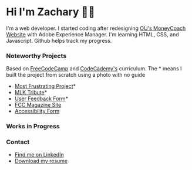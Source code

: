# Hi I'm Zachary 👋🏾
I'm a web developer. I started coding after redesigning [OU's MoneyCoach Website](https://ou.edu/moneycoach) with Adobe Experience Manager. I'm learning HTML, CSS, and Javascript. Github helps track my progress.

### Noteworthy Projects

Based on [FreeCodeCamp](https://freecodecamp.org) and [CodeCademy's](https://www.codecademy.com/learn/introduction-to-javascript) curriculum. The * means I built the project from scratch using a photo with no guide

- [Most Frustrating Project](https://github.com/zacharyjpeter/FCC-TechDoc)*
- [MLK Tribute](https://github.com/Zacharyjpeter/FCC-TributePage)*
- [User Feedback Form](https://github.com/Zacharyjpeter/FCC-SurveyForm)*
- [FCC Magazine Site](https://github.com/Zacharyjpeter/FCC-Magazine)
- [Accessibility Form](https://github.com/Zacharyjpeter/FCC-AccessibilityQuiz)

### Works in Progress

### Contact
- [Find me on LinkedIn](https://www.Linkedin.com/in/zacharyjpeter94)
- [Download my resume](https://drive.google.com/file/d/1m2eJ3t7jShD3JGU4VBDDV1osPxGO0EbW/view?usp=sharing)
<!---
Zacharyjpeter/Zacharyjpeter is a ✨ special ✨ repository because its `README.md` (this file) appears on your GitHub profile.
You can click the Preview link to take a look at your changes.
--->
